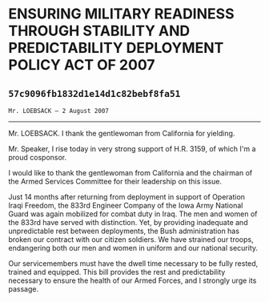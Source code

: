 # ENSURING MILITARY READINESS THROUGH STABILITY AND PREDICTABILITY  DEPLOYMENT POLICY ACT OF 2007
## `57c9096fb1832d1e14d1c82bebf8fa51`
`Mr. LOEBSACK — 2 August 2007`

---


Mr. LOEBSACK. I thank the gentlewoman from California for yielding.

Mr. Speaker, I rise today in very strong support of H.R. 3159, of 
which I'm a proud cosponsor.

I would like to thank the gentlewoman from California and the 
chairman of the Armed Services Committee for their leadership on this 
issue.

Just 14 months after returning from deployment in support of 
Operation Iraqi Freedom, the 833rd Engineer Company of the Iowa Army 
National Guard was again mobilized for combat duty in Iraq. The men and 
women of the 833rd have served with distinction. Yet, by providing 
inadequate and unpredictable rest between deployments, the Bush 
administration has broken our contract with our citizen soldiers. We 
have strained our troops, endangering both our men and women in uniform 
and our national security.

Our servicemembers must have the dwell time necessary to be fully 
rested, trained and equipped. This bill provides the rest and 
predictability necessary to ensure the health of our Armed Forces, and 
I strongly urge its passage.